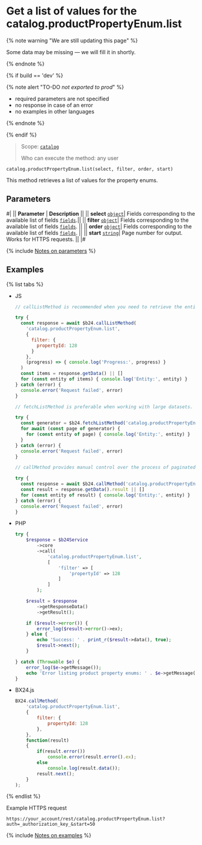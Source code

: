 # Get a list of values for the catalog.productPropertyEnum.list

{% note warning "We are still updating this page" %}

Some data may be missing — we will fill it in shortly.

{% endnote %}

{% if build == 'dev' %}

{% note alert "TO-DO _not exported to prod_" %}

- required parameters are not specified
- no response in case of an error
- no examples in other languages
  
{% endnote %}

{% endif %}

> Scope: [`catalog`](../../scopes/permissions.md)
>
> Who can execute the method: any user

```http
catalog.productPropertyEnum.list(select, filter, order, start)
```

This method retrieves a list of values for the property enums.

## Parameters

#|
|| **Parameter** | **Description** ||
|| **select** 
[`object`](../../data-types.md)| Fields corresponding to the available list of fields [`fields`](catalog-product-property-enum-get-fields.md).||
|| **filter** 
[`object`](../../data-types.md)| Fields corresponding to the available list of fields [`fields`](catalog-product-property-enum-get-fields.md). ||
|| **order**
[`object`](../../data-types.md)| Fields corresponding to the available list of fields [`fields`](catalog-product-property-enum-get-fields.md). ||
|| **start** 
[`string`](../../data-types.md)| Page number for output. Works for HTTPS requests. ||
|#

{% include [Notes on parameters](../../../_includes/required.md) %}

## Examples

{% list tabs %}

- JS


    ```js
    // callListMethod is recommended when you need to retrieve the entire set of list data and the volume of records is relatively small (up to about 1000 items). The method loads all data at once, which can lead to high memory load when working with large volumes.
    
    try {
      const response = await $b24.callListMethod(
        'catalog.productPropertyEnum.list',
        {
          filter: {
            propertyId: 128
          }
        },
        (progress) => { console.log('Progress:', progress) }
      )
      const items = response.getData() || []
      for (const entity of items) { console.log('Entity:', entity) }
    } catch (error) {
      console.error('Request failed', error)
    }
    
    // fetchListMethod is preferable when working with large datasets. The method implements iterative selection using a generator, allowing data to be processed in parts and efficiently using memory.
    
    try {
      const generator = $b24.fetchListMethod('catalog.productPropertyEnum.list', { filter: { propertyId: 128 } }, 'ID')
      for await (const page of generator) {
        for (const entity of page) { console.log('Entity:', entity) }
      }
    } catch (error) {
      console.error('Request failed', error)
    }
    
    // callMethod provides manual control over the process of paginated data retrieval through the start parameter. Suitable for scenarios where precise control over request batches is required. However, it may be less efficient compared to fetchListMethod when dealing with large volumes of data.
    
    try {
      const response = await $b24.callMethod('catalog.productPropertyEnum.list', { filter: { propertyId: 128 } }, 0)
      const result = response.getData().result || []
      for (const entity of result) { console.log('Entity:', entity) }
    } catch (error) {
      console.error('Request failed', error)
    }
    ```

- PHP


    ```php
    try {
        $response = $b24Service
            ->core
            ->call(
                'catalog.productPropertyEnum.list',
                [
                    'filter' => [
                        'propertyId' => 128
                    ]
                ]
            );
    
        $result = $response
            ->getResponseData()
            ->getResult();
    
        if ($result->error()) {
            error_log($result->error()->ex);
        } else {
            echo 'Success: ' . print_r($result->data(), true);
            $result->next();
        }
    
    } catch (Throwable $e) {
        error_log($e->getMessage());
        echo 'Error listing product property enums: ' . $e->getMessage();
    }
    ```

- BX24.js

    ```js
    BX24.callMethod(
        'catalog.productPropertyEnum.list',
        {
            filter: {
                propertyId: 128
            },
        },
        function(result)
        {
            if(result.error())
                console.error(result.error().ex);
            else
                console.log(result.data());
            result.next();
        }
    );
    ```

{% endlist %}

Example HTTPS request

```
https://your_account/rest/catalog.productPropertyEnum.list?auth=_authorization_key_&start=50
```

{% include [Notes on examples](../../../_includes/examples.md) %}